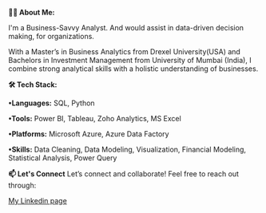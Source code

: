 **👩‍💻 About Me:**

I'm a Business-Savvy Analyst. And would assist in data-driven decision making, for organizations.

With a Master’s in Business Analytics from Drexel University(USA) and Bachelors in Investment Management from University of Mumbai (India), I combine strong analytical skills with a holistic understanding of businesses.

**🛠️ Tech Stack:**

**•Languages:** SQL, Python

**•Tools:** Power BI, Tableau, Zoho Analytics, MS Excel

**•Platforms:** Microsoft Azure, Azure Data Factory

**•Skills:** Data Cleaning, Data Modeling, Visualization, Financial Modeling, Statistical Analysis, Power Query

**📫 Let's Connect**
Let’s connect and collaborate! Feel free to reach out through:


[My Linkedin page](https://www.linkedin.com/in/saisha-hemrajani/)
